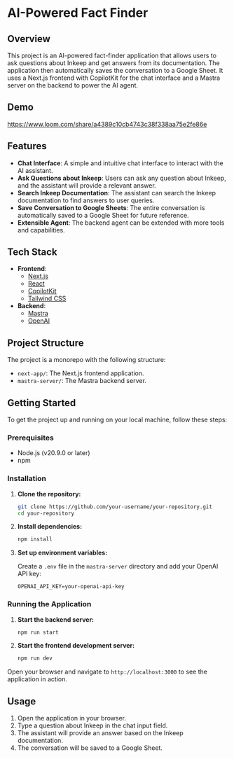 # AI-Powered Fact Finder

## Overview

This project is an AI-powered fact-finder application that allows users to ask questions about Inkeep and get answers from its documentation. The application then automatically saves the conversation to a Google Sheet. It uses a Next.js frontend with CopilotKit for the chat interface and a Mastra server on the backend to power the AI agent.

## Demo

https://www.loom.com/share/a4389c10cb4743c38f338aa75e2fe86e

## Features

- **Chat Interface**: A simple and intuitive chat interface to interact with the AI assistant.
- **Ask Questions about Inkeep**: Users can ask any question about Inkeep, and the assistant will provide a relevant answer.
- **Search Inkeep Documentation**: The assistant can search the Inkeep documentation to find answers to user queries.
- **Save Conversation to Google Sheets**: The entire conversation is automatically saved to a Google Sheet for future reference.
- **Extensible Agent**: The backend agent can be extended with more tools and capabilities.

## Tech Stack

- **Frontend**:
  - [Next.js](https://nextjs.org/)
  - [React](https://reactjs.org/)
  - [CopilotKit](https://www.copilotkit.ai/)
  - [Tailwind CSS](https://tailwindcss.com/)
- **Backend**:
  - [Mastra](https://mastra.ai/)
  - [OpenAI](https://openai.com/)

## Project Structure

The project is a monorepo with the following structure:

- `next-app/`: The Next.js frontend application.
- `mastra-server/`: The Mastra backend server.

## Getting Started

To get the project up and running on your local machine, follow these steps:

### Prerequisites

- Node.js (v20.9.0 or later)
- npm

### Installation

1. **Clone the repository:**

   ```bash
   git clone https://github.com/your-username/your-repository.git
   cd your-repository
   ```

2. **Install dependencies:**

   ```bash
   npm install
   ```

3. **Set up environment variables:**

   Create a `.env` file in the `mastra-server` directory and add your OpenAI API key:

   ```env
   OPENAI_API_KEY=your-openai-api-key
   ```

### Running the Application

1. **Start the backend server:**

   ```bash
   npm run start
   ```

2. **Start the frontend development server:**

   ```bash
   npm run dev
   ```

Open your browser and navigate to `http://localhost:3000` to see the application in action.

## Usage

1. Open the application in your browser.
2. Type a question about Inkeep in the chat input field.
3. The assistant will provide an answer based on the Inkeep documentation.
4. The conversation will be saved to a Google Sheet.